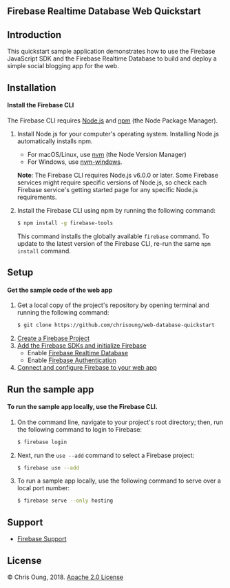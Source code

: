 Firebase Realtime Database Web Quickstart
-----------------------------------------

Introduction
------------
This quickstart sample application demonstrates how to use the Firebase JavaScript SDK and the Firebase Realtime Database to build and deploy a simple social blogging app for the web.

Installation
------------
#### Install the Firebase CLI

The Firebase CLI requires [Node.js](http://nodejs.org/) and [npm](https://npmjs.org/) (the Node Package Manager).

  1. Install Node.js for your computer's operating system. Installing Node.js automatically installs npm.
        - For macOS/Linux, use [nvm](https://github.com/nvm-sh/nvm/blob/master/README.md) (the Node Version Manager)
        - For Windows, use [nvm-windows](https://github.com/coreybutler/nvm-windows).

      **Note**: The Firebase CLI requires Node.js v6.0.0 or later. Some Firebase services might require specific versions of Node.js, so check each Firebase service's getting started page for any specific Node.js requirements.

  2. Install the Firebase CLI using npm by running the following command:

      ```bash
      $ npm install -g firebase-tools
      ```

      This command installs the globally available `firebase` command. To update to the latest version of the Firebase CLI, re-run the same `npm install` command.

Setup
-----
#### Get the sample code of the web app
1. Get a local copy of the project's repository by opening terminal and running the following command:
    ```bash
    $ git clone https://github.com/chrisoung/web-database-quickstart
    ```
2. [Create a Firebase Project](https://console.firebase.google.com)
3. [Add the Firebase SDKs and initialize Firebase](https://firebase.google.com/docs/web/setup)
      - Enable [Firebase Realtime Database](https://firebase.google.com/products/realtime-database/?authuser=0)
      - Enable [Firebase Authentication](https://firebase.google.com/docs/auth?authuser=0)
4. [Connect and configure Firebase to your web app](https://firebase.google.com/docs/web/setup?authuser=0#register-app)


Run the sample app
---------------
#### To run the sample app locally, use the Firebase CLI. 

1. On the command line, navigate to your project's root directory; then, run the following command to login to Firebase:

    ```bash
    $ firebase login
   ```
 2. Next, run the `use --add` command to select a Firebase project: 
 
    ```bash
    $ firebase use --add
    ``` 
 
3. To run a sample app locally, use the following command to serve over a local port number: 

    ```bash
    $ firebase serve --only hosting
    ```

Support
-------

- [Firebase Support](https://firebase.google.com/support/)

License
-------
© Chris Oung, 2018. [Apache 2.0 License](../LICENSE)
